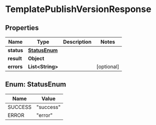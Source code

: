 

# TemplatePublishVersionResponse


## Properties

| Name | Type | Description | Notes |
|------------ | ------------- | ------------- | -------------|
|**status** | [**StatusEnum**](#StatusEnum) |  |  |
|**result** | **Object** |  |  |
|**errors** | **List&lt;String&gt;** |  |  [optional] |



## Enum: StatusEnum

| Name | Value |
|---- | -----|
| SUCCESS | &quot;success&quot; |
| ERROR | &quot;error&quot; |



